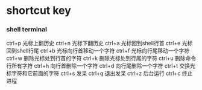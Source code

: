 # shortcut key

### shell terminal

ctrl+p 
光标上翻历史
ctrl+n
光标下翻历史
ctrl+a
光标回到shell行首
ctrl+e
光标回到shell行尾
ctrl+b
光标向行首移动一个字符
ctrl+f
光标向行尾移动一个字符
ctrl+w 
删除光标处到行首的字符
ctrl+k
删除光标处到行尾的字符
ctrl+u
删除命令行所有字符
ctrl+h
向行首删除一个字符
ctrl+d
向行尾删除一个字符
ctrl+t
交换光标字符和它前面的字符
ctrl+s
发呆
ctrl+q
退出发呆
ctrl+z
后台运行
ctrl+c
终止进程

